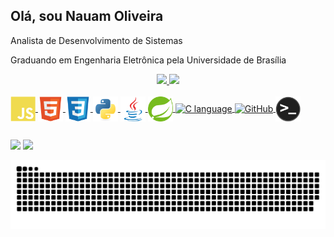 ## Olá, sou Nauam Oliveira

Analista de Desenvolvimento de Sistemas

Graduando em Engenharia Eletrônica pela Universidade de Brasília

<div align="center">
  <a href="https://github.com/nauam">
  <img height="180em" src="https://github-readme-stats.vercel.app/api?username=nauam&show_icons=true&theme=dracula&include_all_commits=true&count_private=true"/>
  <img height="180em" src="https://github-readme-stats.vercel.app/api/top-langs/?username=nauam&layout=compact&langs_count=7&theme=dracula"/>
</div>
  
<div style="display: inline_block"><br>
  <img align="center" alt="Js" width="40px" src="https://raw.githubusercontent.com/devicons/devicon/master/icons/javascript/javascript-plain.svg">
  <img align="center" alt="HTML" width="40px" src="https://raw.githubusercontent.com/devicons/devicon/master/icons/html5/html5-original.svg">
  <img align="center" alt="CSS" width="40px" src="https://raw.githubusercontent.com/devicons/devicon/master/icons/css3/css3-original.svg">
  <img align="center" alt="Python" width="40px" src="https://raw.githubusercontent.com/devicons/devicon/master/icons/python/python-original.svg">
  <img align="center" alt="Java" width="40px" src="https://raw.githubusercontent.com/devicons/devicon/master/icons/java/java-original.svg">
  <img align="center" alt="Spring" width="40px" src="https://raw.githubusercontent.com/devicons/devicon/master/icons/spring/spring-original.svg">
  <img align="center" alt="C language" width="40px" src="https://raw.githubusercontent.com/abranhe/programming-languages-logos/master/src/c/c.svg" />
  <img align="center" alt="GitHub" width="40px" src="https://git-scm.com/images/logos/downloads/Git-Icon-1788C.png" />
  <img align="center" alt="Terminal" width="40px" src="https://raw.githubusercontent.com/github/explore/80688e429a7d4ef2fca1e82350fe8e3517d3494d/topics/terminal/terminal.png" />
</div>
  
  ##
 
<div> 
  <a href = "mailto:nauamvictor@outlook.com"><img src="https://img.shields.io/badge/Outlook-0078D4?style=for-the-badge&logo=microsoft-outlook&logoColor=white" target="_blank"></a>
  <a href="https://www.linkedin.com/in/nauam" target="_blank"><img src="https://img.shields.io/badge/-LinkedIn-%230077B5?style=for-the-badge&logo=linkedin&logoColor=white" target="_blank"></a> 
  
  ![Snake animation](https://raw.githubusercontent.com/nauam/nauam/output/github-contribution-grid-snake.svg)
 
</div>
